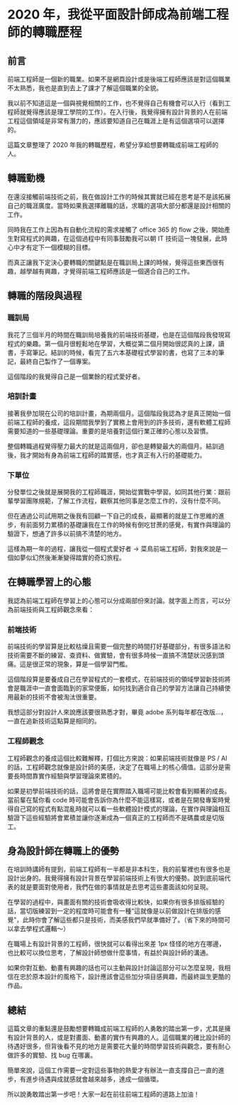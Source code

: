 # 2020 年，我從平面設計師成為前端工程師的轉職歷程

## 前言

前端工程師是一個新的職業。如果不是網頁設計或是後端工程師應該是對這個職業不太熟悉，我也是直到去上了課才了解這個職業的全貌。

我以前不知道這是一個與視覺相關的工作，也不覺得自己有機會可以入行（看到工程師就覺得應該是理工學院的工作）。在入行後，我覺得擁有設計背景的人在前端工程這個領域是非常有潛力的，應該要知道自己在職涯上是有這個選項可以選擇的。

這篇文章整理了 2020 年我的轉職歷程，希望分享給想要轉職成前端工程師的人。

## 轉職動機

在還沒接觸前端技術之前，我在做設計工作的時候其實就已經在思考是不是該拓展自己的職涯廣度。當時如果我選擇離職的話，求職的選項大部分都還是設計相關的工作。

同時我在工作上因為有自動化流程的需求接觸了 office 365 的 flow 之後，開始產生對寫程式的興趣，在這個過程中有同事鼓勵我可以朝 IT 技術這一塊發展，此時心中才有定下一個模糊的目標。

而真正讓我下定決心要轉職的關鍵點是在職訓局上課的時候，覺得這些東西很有趣，越學越有興趣，才覺得前端工程師應該是一個適合自己的工作。

## 轉職的階段與過程

### 職訓局

我花了三個半月的時間在職訓局培養我的前端技術基礎，也是在這個階段我發現寫程式的樂趣。第一個月很輕鬆地在學習，大概從第二個月開始很認真的上課，讀書，手寫筆記。結訓的時候，看完了五六本基礎程式學習的書，也寫了三本的筆記，最終自己製作了一個專案。

這個階段的我覺得自己是一個業餘的程式愛好者。

### 培訓計畫

接著我參加現在公司的培訓計畫，為期兩個月。這個階段我認為才是真正開始一個前端工程師的養成，這段期間我學到了實務上會用到的許多技術，還有軟體工程師需要知道的一些基礎理論。重要的是培養對這個行業正確的心態以及習慣。

整個轉職過程覺得壓力最大的就是這兩個月，卻也是轉變最大的兩個月。結訓過後，我才開始有身為前端工程師的踏實感，也才真正有入行的基礎能力。

### 下單位

分發單位之後就是展開我的工程師職涯，開始從實戰中學習。如同其他行業：跟前輩學習團隊規範，了解工作流程，觀察其他同事是怎麼工作的，沒有什麼不同。

但在通過公司試用期之後我有回顧一下自己的成長，最顯著的就是工作思維的進步，有前面努力累積的基礎讓我在工作的時候有倒吃甘蔗的感覺，有實作與理論的驗證下，想通了許多以前搞不清楚的地方。

這樣為期一年的過程，讓我從一個程式愛好者 → 菜鳥前端工程師，對我來說是一個如夢似幻然後漸漸變得踏實的奇幻旅程。

## 在轉職學習上的心態

我認為前端工程師在學習上的心態可以分成兩部份來討論。就字面上而言，可以分為前端技術與工程師觀念來看：

### 前端技術

前端技術的學習算是比較枯燥且需要一個完整的時間打好基礎部分，有很多語法和技術需要不斷的練習、查資料、做實驗，會有很多時候一直搞不清楚狀況感到頭痛。這是很正常的現象，算是一個學習門檻。

這個階段算是要養成自己在學習程式的一套模式，在前端技術的領域學習新技術將會是職涯中一直會面臨到的家常便飯，如何找到適合自己的學習方法讓自己持續使用最新的技術不會被淘汰很重要。

我想這部分對設計人來說應該要很熟悉才對，畢竟 adobe 系列每年都在改版…，一直在追新技術這點算是相同的。

### 工程師觀念

工程師觀念的養成這個比較難解釋，打個比方來說：如果前端技術就像是 PS / AI 的話，工程師觀念就像是設計師的美感，決定了在職場上的核心價值。這部分是需要長時間靠實作經驗與學習理論來累積的。

如果是初學前端技術的話，這將會是在實際踏入職場可能比較會看到顯著的成長。當前輩在幫你看 code 時可能會告訴你為什麼不能這樣寫，或者是在開發專案時覺得自己寫的程式有點混亂時就可以看一些軟體設計模式的理論，在實作與理論相互驗證下這些經驗將會累積並讓你逐漸成為一個真正的工程師而不是碼農或是切版工。

## 身為設計師在轉職上的優勢

在培訓時講師有提到，前端工程師有一半都是非本科生，我的前輩裡也有很多也是設計出身的。我覺得擁有設計背景在學習前端技術上有很大的優勢。說到底前端代表的就是要面對使用者，我們在做的事情就是去思考這些畫面該如何呈現。

在學習的過程中，與畫面有關的技術會吸收得比較快，如果你有很多排版經驗的話，當切版練習到一定的程度時可能會有一種“這就像是以前做設計在排版的感覺”，此時你會了解這些都只是技術，而美感我們早就準備好了。（省下來的時間可以拿去學程式邏輯～）

在職場上有設計背景的工程師，很快就可以看得出來差 1px 怪怪的地方在哪邊，也比較可以換位思考，了解設計師想做什麼事情，有益於與設計師的溝通。

如果你對互動、動畫有興趣的話也可以主動與設計討論這部分可以怎麼呈現，我相信在忠於原本設計的風格下，設計應該會這些加分項目感興趣，而最終誕生更酷的作品。

## 總結

這篇文章的重點還是鼓勵想要轉職成前端工程師的人勇敢的踏出第一步，尤其是擁有設計背景的人，或是對畫面、動畫的實作有興趣的人。這個職業的確比設計師的待遇好很多，但背後看不見的地方是需要花大量的時間學習技術與觀念，要有耐心做許多的實驗、找 bug 在哪裏。

簡單來說，這個工作需要一定對這些事物的熱愛才有辦法一直支撐自己一直的進步，有進步待遇與成就感就會越來越多，達成一個循環。

所以說勇敢踏出第一步吧！大家一起在前往前端工程師的道路上加油！
